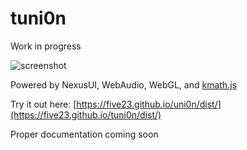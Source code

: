 # tuni0n

Work in progress

![screenshot](https://raw.githubusercontent.com/five23/tuni0n/master/screencap.png)

Powered by NexusUI, WebAudio, WebGL, and [kmath.js](https://github.com/five23/kmath.js)

Try it out here: [https://five23.github.io/uni0n/dist/](https://five23.github.io/tuni0n/dist/)

Proper documentation coming soon

